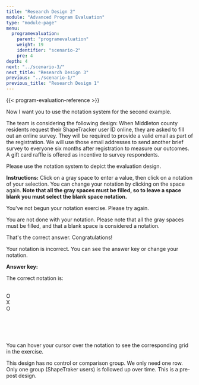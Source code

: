 ```yaml
---
title: "Research Design 2"
module: "Advanced Program Evaluation"
type: "module-page"
menu:
  programevaluation:
    parent: "programevaluation"
    weight: 19
    identifier: "scenario-2"
    pre: 4
depth: 4
next: "../scenario-3/"
next_title: "Research Design 3"
previous: "../scenario-1/"
previous_title: "Research Design 1"
---
```

<div class="programevaluation">

{{< program-evaluation-reference >}}

<div class="pageblock"><p>Now I want you to use the notation system for the second example.</p>
<p>The team is considering the following design: When Middleton county residents request their ShapeTracker user ID online, they are asked to fill out an online survey. They will be required to provide a valid email as part of the registration. We will use those email addresses to send another brief survey to everyone six months after registration to measure our outcomes. A gift card raffle is offered as incentive to survey respondents.</p>
<p>Please use the notation system to depict the evaluation design.</p>
<p><strong>Instructions:</strong> Click on a gray space to enter a value, then click on a notation of your selection. You can change your notation by clicking on the space again.  <strong>Note that all the gray spaces must be filled, so to leave a space blank you must select the blank space notation. </strong></p>
</div>

<div class="pageblock designNotation well">

<div class="interactive-scenario" id="scenario2"></div>

<div class="notation_feedback">
<div class="no_entry">
<p>You've not begun your notation exercise. Please try again.</p>
</div>
<div class="notation_undetermined">
<p>You are not done with your notation. Please note that all the gray spaces must be filled, and that a blank space is considered a notation.</p>
</div>
<div class="notation_correct">
<p>That's the correct answer. Congratulations!</p>
</div>
<div class="notation_incorrect">
<p>Your notation is incorrect.  You can <span id="show_answerkey_grid">see the answer key</span> or change your notation.</p>
<div class="notation_answerkey">
<p><b>Answer key:</b></p>
<p>The correct notation is:</p>
<div class="answerkeybox">
<div class="answerkeyrow">
<div class="answerkey_cell"> </div>
<div class="answerkey_cell">O</div>
<div class="answerkey_cell">X</div>
<div class="answerkey_cell">O</div>
</div>
<div class="answerkeyrow">
<div class="answerkey_cell"> </div>
<div class="answerkey_cell"> </div>
<div class="answerkey_cell"> </div>
<div class="answerkey_cell"> </div>
</div>
</div>
<p>You can hover your cursor over the notation to see the corresponding grid in the exercise.</p>
<p>This design has no control or comparison group. We only need one row. Only one group (ShapeTraker users) is followed up over time. This is a pre-post design.</p>
</div>
</div>
</div>
</div></div>